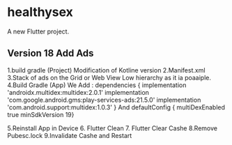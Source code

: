 # healthysex

A new Flutter project.

## Version 18 Add Ads 
1.build gradle (Project) Modification of Kotline version
2.Manifest.xml    
    <uses-permission android:name="android.permission.INTERNET"/>
    <uses-permission android:name="com.google.android.gms.permission.AD_ID"/>
3.Stack of ads on the Grid or Web View Low hierarchy as it ia poaaiple.
4.Build Gradle (App) We Add :
	dependencies {
    implementation 'androidx.multidex:multidex:2.0.1'
    implementation 'com.google.android.gms:play-services-ads:21.5.0'
    implementation 'com.android.support:multidex:1.0.3'
			}
And        defaultConfig {
			multiDexEnabled true
			minSdkVersion 19}

5.Reinstall App in Device
6. Flutter Clean
7. Flutter Clear Cashe
8.Remove Pubesc.lock
9.Invalidate Cashe and Restart

